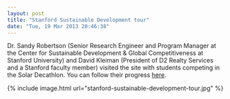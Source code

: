 ```yaml
---
layout: post
title: "Stanford Sustainable Development tour"
date: "Tue, 19 Mar 2013 20:46:38"
---
```


Dr. Sandy Robertson (Senior Research Engineer and Program Manager at the Center for Sustainable Development & Global Competitiveness at Stanford University) and David Kleiman (President of D2 Realty Services and a Stanford faculty member) visited the site with students competing in the Solar Decathlon. You can follow their progress [here](http://www.solardecathlon.stanford.edu).

{% include image.html url="stanford-sustainable-development-tour.jpg" %}